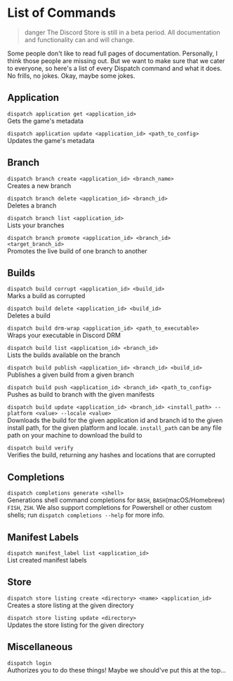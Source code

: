 # List of Commands

> danger
> The Discord Store is still in a beta period. All documentation and functionality can and will change.

Some people don't like to read full pages of documentation. Personally, I think those people are missing out. But we want to make sure that we cater to everyone, so here's a list of every Dispatch command and what it does. No frills, no jokes. Okay, maybe some jokes.

## Application

`dispatch application get <application_id>`  
Gets the game's metadata

`dispatch application update <application_id> <path_to_config>`  
Updates the game's metadata

## Branch

`dispatch branch create <application_id> <branch_name>`  
Creates a new branch

`dispatch branch delete <application_id> <branch_id>`  
Deletes a branch

`dispatch branch list <application_id>`  
Lists your branches

`dispatch branch promote <application_id> <branch_id> <target_branch_id>`  
Promotes the live build of one branch to another

## Builds

`dispatch build corrupt <application_id> <build_id>`  
Marks a build as corrupted

`dispatch build delete <application_id> <build_id>`  
Deletes a build

`dispatch build drm-wrap <application_id> <path_to_executable>`  
Wraps your executable in Discord DRM

`dispatch build list <application_id> <branch_id>`  
Lists the builds available on the branch

`dispatch build publish <application_id> <branch_id> <build_id>`  
Publishes a given build from a given branch

`dispatch build push <application_id> <branch_id> <path_to_config>`  
Pushes as build to branch with the given manifests

`dispatch build update <application_id> <branch_id> <install_path> --platform <value> --locale <value>`  
Downloads the build for the given application id and branch id to the given install path, for the given platform and locale. `install_path` can be any file path on your machine to download the build to

`dispatch build verify`  
Verifies the build, returning any hashes and locations that are corrupted

## Completions

`dispatch completions generate <shell>`  
Generations shell command completions for `BASH`, `BASH`(macOS/Homebrew) `FISH`, `ZSH`. We also support completions for Powershell or other custom shells; run `dispatch completions --help` for more info.

## Manifest Labels

`dispatch manifest_label list <application_id>`  
List created manifest labels

## Store

`dispatch store listing create <directory> <name> <application_id>`  
Creates a store listing at the given directory

`dispatch store listing update <directory>`  
Updates the store listing for the given directory

## Miscellaneous

`dispatch login`  
Authorizes you to do these things! Maybe we should've put this at the top...
